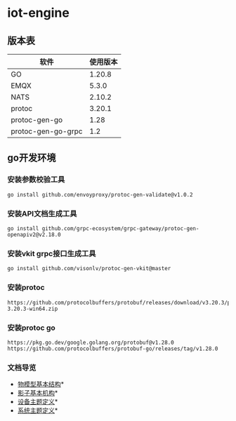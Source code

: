 # iot-engine

## 版本表

| 软件               | 使用版本 |
| ------------------ | -------- |
| GO                 | 1.20.8   |
| EMQX               | 5.3.0    |
| NATS               | 2.10.2   |
| protoc             | 3.20.1   |
| protoc-gen-go      | 1.28     |
| protoc-gen-go-grpc | 1.2      |

## go开发环境

### 安装参数校验工具
```
go install github.com/envoyproxy/protoc-gen-validate@v1.0.2

```


### 安装API文档生成工具
```
go install github.com/grpc-ecosystem/grpc-gateway/protoc-gen-openapiv2@v2.18.0

```

### 安装vkit grpc接口生成工具
```
go install github.com/visonlv/protoc-gen-vkit@master

```

### 安装protoc
```
https://github.com/protocolbuffers/protobuf/releases/download/v3.20.3/protoc-3.20.3-win64.zip

```

### 安装protoc go
```
https://pkg.go.dev/google.golang.org/protobuf@v1.28.0
https://github.com/protocolbuffers/protobuf-go/releases/tag/v1.28.0
```

### 文档导览
* [物模型基本结构](doc/model.md)* 
* [影子基本机构](doc/shadow.md)* 
* [设备主题定义](doc/设备主题定义.md)* 
* [系统主题定义](doc/系统主题定义.md)* 